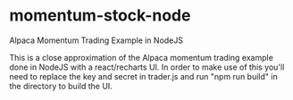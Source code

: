 # momentum-stock-node
Alpaca Momentum Trading Example in NodeJS

This is a close approximation of the Alpaca momentum trading example done in NodeJS with a react/recharts UI. In order to make use of this you'll need to replace the key and secret in trader.js and run "npm run build" in the directory to build the UI.
